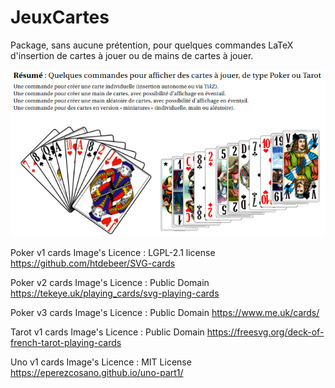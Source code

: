 # JeuxCartes
Package, sans aucune prétention, pour quelques commandes LaTeX d'insertion de cartes à jouer ou de mains de cartes à jouer.

![illustr](./github_pres_JeuxCartes.png?raw=true "illustr")

Poker v1 cards Image's Licence : LGPL-2.1 license https://github.com/htdebeer/SVG-cards

Poker v2 cards Image's Licence : Public Domain https://tekeye.uk/playing_cards/svg-playing-cards

Poker v3 cards Image's Licence : Public Domain https://www.me.uk/cards/

Tarot v1 cards Image's Licence : Public Domain https://freesvg.org/deck-of-french-tarot-playing-cards

Uno v1 cards Image's Licence   : MIT License https://eperezcosano.github.io/uno-part1/
